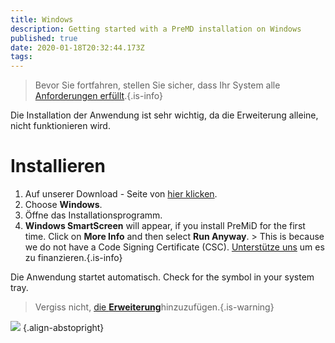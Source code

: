 ```yaml
---
title: Windows
description: Getting started with a PreMD installation on Windows
published: true
date: 2020-01-18T20:32:44.173Z
tags:
---
```


> Bevor Sie fortfahren, stellen Sie sicher, dass Ihr System alle [Anforderungen erfüllt](/install/requirements).{.is-info}

Die Installation der Anwendung ist sehr wichtig, da die Erweiterung alleine, nicht funktionieren wird.

# Installieren
1. Auf unserer Download - Seite von [hier klicken](https://premid.app/downloads).
2. Choose **Windows**.
3. Öffne das Installationsprogramm.
4. **Windows SmartScreen** will appear, if you install PreMiD for the first time. Click on **More Info** and then select **Run Anyway**. > This is because we do not have a Code Signing Certificate (CSC). [Unterstütze uns](https://www.patreon.com/Timeraa) um es zu finanzieren.{.is-info}

Die Anwendung startet automatisch. Check for the symbol in your system tray.

> Vergiss nicht, [die **Erweiterung**](/install)hinzuzufügen.{.is-warning}

![](https://a.icons8.com/djxbtnYm/GBjHDS/svg.svg) {.align-abstopright}